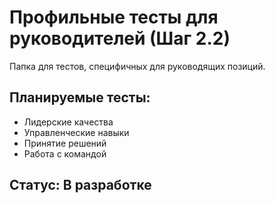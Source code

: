 # Профильные тесты для руководителей (Шаг 2.2)

Папка для тестов, специфичных для руководящих позиций.

## Планируемые тесты:
- Лидерские качества
- Управленческие навыки
- Принятие решений
- Работа с командой

## Статус: В разработке
